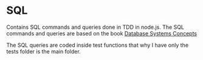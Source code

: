 # SQL
Contains  SQL commands and queries done in TDD in  node.js.
The SQL commands and queries are based on the book [Database Systems Concepts](https://www.db-book.com "Database Systems Concepts")

The SQL queries are coded inside test functions that why I have only the  tests folder is the main folder.

